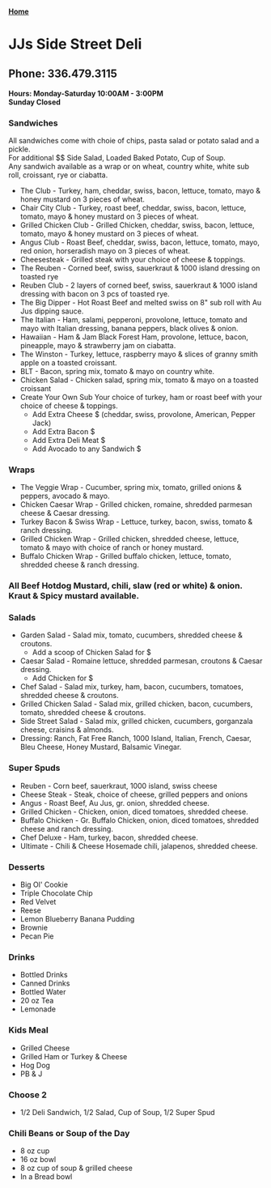 #### [Home](https://chuckbyrum2.github.io/)

# JJs Side Street Deli
## Phone: 336.479.3115
**Hours: Monday-Saturday 10:00AM - 3:00PM** <br>
       **Sunday Closed**
       
### Sandwiches
All sandwiches come with choie of chips, pasta salad or potato salad and a pickle.<br>
For additional $$ Side Salad, Loaded Baked Potato, Cup of Soup.<br>
Any sandwich available as a wrap or on wheat, country white, white sub roll, croissant, rye or ciabatta.<br>

- The Club \- Turkey, ham, cheddar, swiss, bacon, lettuce, tomato, mayo & honey mustard on 3 pieces of wheat.
- Chair City Club \- Turkey, roast beef, cheddar, swiss, bacon, lettuce, tomato, mayo & honey mustard on 3 pieces of wheat.
- Grilled Chicken Club \- Grilled Chicken, cheddar, swiss, bacon, lettuce, tomato, mayo & honey mustard on 3 pieces of wheat.
- Angus Club \- Roast Beef, cheddar, swiss, bacon, lettuce, tomato, mayo, red onion, horseradish mayo on 3 pieces of wheat.
- Cheesesteak \- Grilled steak with your choice of cheese & toppings.
- The Reuben \- Corned beef, swiss, sauerkraut & 1000 island dressing on toasted rye
- Reuben Club \- 2 layers of corned beef, swiss, sauerkraut & 1000 island dressing with bacon on 3 pcs of toasted rye.
- The Big Dipper \- Hot Roast Beef and melted swiss on 8" sub roll with Au Jus dipping sauce.
- The Italian \- Ham, salami, pepperoni, provolone, lettuce, tomato and mayo with Italian dressing, banana peppers, black olives & onion.
- Hawaiian \- Ham & Jam Black Forest Ham, provolone, lettuce, bacon, pineapple, mayo & strawberry jam on ciabatta.
- The Winston \- Turkey, lettuce, raspberry mayo & slices of granny smith apple on a toasted croissant.
- BLT \- Bacon, spring mix, tomato & mayo on country white.
- Chicken Salad \- Chicken salad, spring mix, tomato & mayo on a toasted croissant
- Create Your Own Sub Your choice of turkey, ham or roast beef with your choice of cheese & toppings.
  - Add Extra Cheese $ (cheddar, swiss, provolone, American, Pepper Jack)
  - Add Extra Bacon $
  - Add Extra Deli Meat $
  - Add Avocado to any Sandwich $

### Wraps
- The Veggie Wrap \- Cucumber, spring mix, tomato, grilled onions & peppers, avocado & mayo.
- Chicken Caesar Wrap \- Grilled chicken, romaine, shredded parmesan cheese & Caesar dressing.
- Turkey Bacon & Swiss Wrap \- Lettuce, turkey, bacon, swiss, tomato & ranch dressing.
- Grilled Chicken Wrap \- Grilled chicken, shredded cheese, lettuce, tomato & mayo with choice of ranch or honey mustard.
- Buffalo Chicken Wrap \- Grilled buffalo chicken, lettuce, tomato, shredded cheese & ranch dressing.

### All Beef Hotdog Mustard, chili, slaw (red or white) & onion. Kraut & Spicy mustard available.

### Salads
- Garden Salad \- Salad mix, tomato, cucumbers, shredded cheese & croutons.
  - Add a scoop of Chicken Salad for $
- Caesar Salad \- Romaine lettuce, shredded parmesan, croutons & Caesar dressing.
  - Add Chicken for $
- Chef Salad \- Salad mix, turkey, ham, bacon, cucumbers, tomatoes, shredded cheese & croutons.
- Grilled Chicken Salad \- Salad mix, grilled chicken, bacon, cucumbers, tomato, shredded cheese & croutons.
- Side Street Salad \-  Salad mix, grilled chicken, cucumbers, gorganzala cheese, craisins & almonds.
- Dressing: Ranch, Fat Free Ranch, 1000 Island, Italian, French, Caesar, Bleu Cheese, Honey Mustard, Balsamic Vinegar.

### Super Spuds
- Reuben \- Corn beef, sauerkraut, 1000 island, swiss cheese
- Cheese Steak \- Steak, choice of cheese, grilled peppers and onions
- Angus \- Roast Beef, Au Jus, gr. onion, shredded cheese.
- Grilled Chicken \- Chicken, onion, diced tomatoes, shredded cheese.
- Buffalo Chicken \- Gr. Buffalo Chicken, onion, diced tomatoes, shredded cheese and ranch dressing.
- Chef Deluxe \- Ham, turkey, bacon, shredded cheese.
- Ultimate \- Chili & Cheese Hosemade chili, jalapenos, shredded cheese.

### Desserts
- Big Ol' Cookie
- Triple Chocolate Chip
- Red Velvet
- Reese
- Lemon Blueberry Banana Pudding
- Brownie
- Pecan Pie

### Drinks
- Bottled Drinks
- Canned Drinks
- Bottled Water
- 20 oz Tea 
- Lemonade

### Kids Meal
- Grilled Cheese
- Grilled Ham or Turkey & Cheese
- Hog Dog
- PB & J

### Choose 2
- 1/2 Deli Sandwich, 1/2 Salad, Cup of Soup, 1/2 Super Spud

### Chili Beans or Soup of the Day
- 8 oz cup
- 16 oz bowl
- 8 oz cup of soup & grilled cheese
- In a Bread bowl

